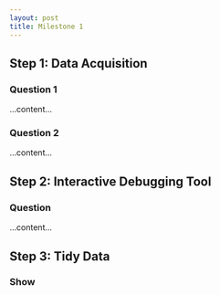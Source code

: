 ```yaml
---
layout: post
title: Milestone 1
---
```


## Step 1: Data Acquisition


### Question 1

...content...

### Question 2

...content...


## Step 2: Interactive Debugging Tool 


### Question

...content...




## Step 3: Tidy Data


### Show 

